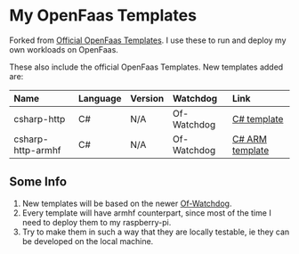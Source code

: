 # My OpenFaas Templates

Forked from [Official OpenFaas Templates](https://github.com/openfaas/templates "Github OpenFaas templates"). I use these to run and deploy my own workloads on OpenFaas.

These also include the official OpenFaas Templates. New templates added are:

| Name | Language | Version | Watchdog   | Link
|:-----|:---------|:--------|:-----------|:---------
| csharp-http | C# | N/A | Of-Watchdog | [C# template](https://github.com/zeerorg/templates/tree/master/template/csharp-http)
| csharp-http-armhf | C# | N/A | Of-Watchdog | [C# ARM template](https://github.com/zeerorg/templates/tree/master/template/csharp-http-armhf)

## Some Info

1. New templates will be based on the newer [Of-Watchdog](https://github.com/openfaas-incubator/of-watchdog).
2. Every template will have armhf counterpart, since most of the time I need to deploy them to my raspberry-pi.
3. Try to make them in such a way that they are locally testable, ie they can be developed on the local machine.